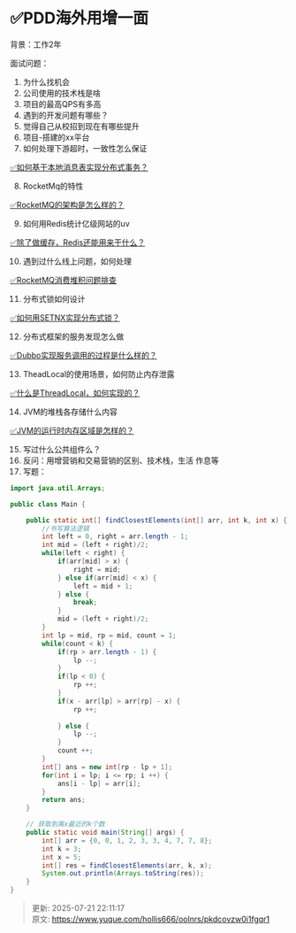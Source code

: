 # ✅PDD海外用增一面



背景：工作2年



面试问题：



1. 为什么找机会
2. 公司使用的技术栈是啥
3. 项目的最高QPS有多高
4. 遇到的开发问题有哪些？
5. 觉得自己从校招到现在有哪些提升
6. 项目-搭建的xx平台
7. 如何处理下游超时，一致性怎么保证

[✅如何基于本地消息表实现分布式事务？](https://www.yuque.com/hollis666/oolnrs/xm675quxo1bc5qm8)

8. RocketMq的特性

[✅RocketMQ的架构是怎么样的？](https://yuque.com/hollis666/oolnrs/fkx1hga7xlpbfbuv)

9. 如何用Redis统计亿级网站的uv

[✅除了做缓存，Redis还能用来干什么？](https://www.yuque.com/hollis666/oolnrs/gxqm60)

10. 遇到过什么线上问题，如何处理

[✅RocketMQ消费堆积问题排查](https://www.yuque.com/hollis666/oolnrs/za04hyyegpeg4h2i)

11. 分布式锁如何设计

[✅如何用SETNX实现分布式锁？](https://www.yuque.com/hollis666/oolnrs/feovxr7gr8ois5yt)

12. 分布式框架的服务发现怎么做

[✅Dubbo实现服务调用的过程是什么样的？](https://www.yuque.com/hollis666/oolnrs/io1pkwin43mkwaup)

13. TheadLocal的使用场景，如何防止内存泄露

[✅什么是ThreadLocal，如何实现的？](https://www.yuque.com/hollis666/oolnrs/ihoye3)

14. JVM的堆栈各存储什么内容

[✅JVM的运行时内存区域是怎样的？](https://www.yuque.com/hollis666/oolnrs/oyxrdhamqrmn291o)

15. 写过什么公共组件么？
16. 反问：用增营销和交易营销的区别、技术栈，生活 作息等
17. 写题：

```java
import java.util.Arrays;

public class Main {

    public static int[] findClosestElements(int[] arr, int k, int x) {
        //书写算法逻辑
        int left = 0, right = arr.length - 1;
        int mid = (left + right)/2;
        while(left < right) {
            if(arr[mid] > x) {
                right = mid;
            } else if(arr[mid] < x) {
                left = mid + 1;
            } else {
                break;
            }
            mid = (left + right)/2;
        }
        int lp = mid, rp = mid, count = 1;
        while(count < k) {
            if(rp > arr.length - 1) {
                lp --;
            }
            if(lp < 0) {
                rp ++;
            }
            if(x - arr[lp] > arr[rp] - x) { 
                rp ++;
                
            } else {
                lp --;
            }
            count ++;
        }
        int[] ans = new int[rp - lp + 1];
        for(int i = lp; i <= rp; i ++) { 
            ans[i - lp] = arr[i]; 
        }
        return ans;
    }

    // 获取到离x最近的k个数
    public static void main(String[] args) {
        int[] arr = {0, 0, 1, 2, 3, 3, 4, 7, 7, 8};
        int k = 3;
        int x = 5;
        int[] res = findClosestElements(arr, k, x);
        System.out.println(Arrays.toString(res));
    }
}

```



> 更新: 2025-07-21 22:11:17  
> 原文: <https://www.yuque.com/hollis666/oolnrs/pkdcovzw0i1fgqr1>